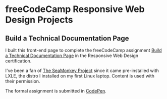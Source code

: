 # freeCodeCamp Responsive Web Design Projects
## Build a Technical Documentation Page

I built this front-end page to complete the freeCodeCamp assignment [Build a Technical Documentation Page](hhttps://www.freecodecamp.org/learn/responsive-web-design/responsive-web-design-projects/build-a-technical-documentation-page) in the Responsive Web Design certification.

I've been a fan of [The SeaMonkey Project](https://www.seamonkey-project.org/) since it came pre-installed with LXLE, the distro I installed on my first Linux laptop. Content is used with their permission.

The formal assignment is submitted in [CodePen](https://codepen.io/ewotawa/full/ExKgRBq).